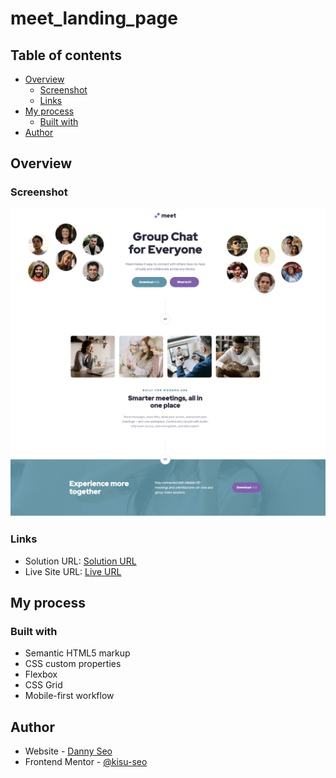 # meet_landing_page
 
## Table of contents

- [Overview](#overview)
  - [Screenshot](#screenshot)
  - [Links](#links)
- [My process](#my-process)
  - [Built with](#built-with)
- [Author](#author)

## Overview

### Screenshot

![Project Screenshot](./meet_landing_page_screenshot.png)

### Links

- Solution URL: [Solution URL](https://github.com/kisu-seo/meet_landing_page)
- Live Site URL: [Live URL](https://kisu-seo.github.io/meet_landing_page/)

## My process

### Built with

- Semantic HTML5 markup
- CSS custom properties
- Flexbox
- CSS Grid
- Mobile-first workflow

## Author

- Website - [Danny Seo](https://github.com/kisu-seo)
- Frontend Mentor - [@kisu-seo](https://www.frontendmentor.io/profile/kisu-seo)